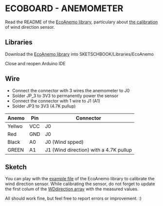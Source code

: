 # ECOBOARD - ANEMOMETER

Read the README of the [EcoAnemo library](https://github.com/ecosensors/EcoAnemo), particulary about [the calibration](https://github.com/ecosensors/EcoAnemo?tab=readme-ov-file#calibration) of wind direction sensor.

## Libraries

Download the [EcoAnemo library](https://github.com/ecosensors/EcoAnemo) into SKETSCHBOOK/Libraries/EcoAnemo

Close and reopen Arduino IDE

## Wire

* Connect the connector with 3 wires the anemometer to J0
* Solder JP_3 to 3V3 to permanently power the sensor
* Connect the connector with 1 wire to J1 (A1)
* Solder JP3 to 3V3 (4.7K pullup)

Anemo | Pin | Connector
--- | --- | --
Yellwo| VCC | J0
Red | GND | J0
Black | A0 | J0 (Wind spped)
GREEN | A1 | J1 (Wind direction) with a 4.7K pullup

## Sketch
You can play with the [example file](https://github.com/ecosensors/EcoAnemo/blob/main/examples/calibration.ino) of the EcoAnemo library to calibrate the wind direction sensor. While calibrating the sensor, do not forget to update the first colum of the [WDdirection array](https://github.com/ecosensors/EcoAnemo/blob/main/EcoAnemo.h#L24) with the measured values.


All should work fine, but feel free to report errors or improvement. :) 